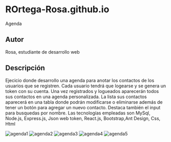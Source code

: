 # ROrtega-Rosa.github.io
Agenda
## Autor

Rosa, estudiante de desarrollo web

## Descripción

Ejecicio donde desarrollo una agenda para anotar los contactos de los usuarios que se registren. Cada usuario tendrá 
que logearse y se genera un token con su cuenta. Una vez registrados y logueados aparecerán todos sus contactos en una agenda
personalizada. La lista sus contactos aparecerá en una tabla donde podrán modificarse o eliminarse además de tener un botón para
agregar un nuevo contacto. Destaca también el input para busquedas por nombre. Las tecnologías empleadas son MySql, Node.js,
Express.js, Json web token, React.js, Bootstrap,Ant Design, Css, Html


![agenda1](https://github.com/ROrtega-Rosa/Agenda-de-contactos/assets/78680751/ce85e8f0-f79b-40c5-acd1-367bf5964ffa)
![agenda2](https://github.com/ROrtega-Rosa/Agenda-de-contactos/assets/78680751/94a02bc1-a4b4-45a8-bf08-a6433f676071)
![agenda3](https://github.com/ROrtega-Rosa/Agenda-de-contactos/assets/78680751/251581a8-53a4-4e03-a548-9c0e6b8dca75)
![agenda4](https://github.com/ROrtega-Rosa/Agenda-de-contactos/assets/78680751/cc64f91d-d460-47e3-a70e-f2e9652fdb34)
![agenda5](https://github.com/ROrtega-Rosa/Agenda-de-contactos/assets/78680751/ffc00ae2-cfc0-4868-aea0-62b0940e0b81)


